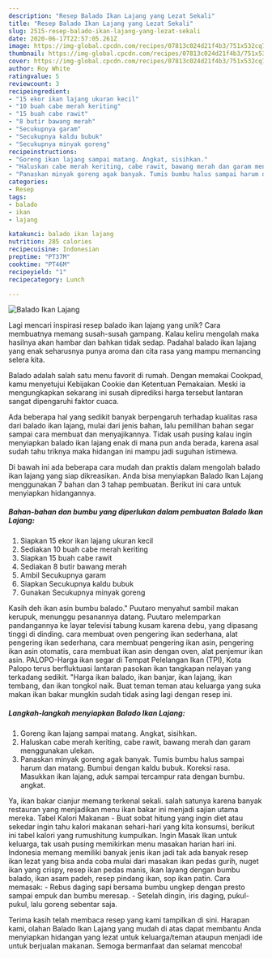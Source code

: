 ```yaml
---
description: "Resep Balado Ikan Lajang yang Lezat Sekali"
title: "Resep Balado Ikan Lajang yang Lezat Sekali"
slug: 2515-resep-balado-ikan-lajang-yang-lezat-sekali
date: 2020-06-17T22:57:05.261Z
image: https://img-global.cpcdn.com/recipes/07813c024d21f4b3/751x532cq70/balado-ikan-lajang-foto-resep-utama.jpg
thumbnail: https://img-global.cpcdn.com/recipes/07813c024d21f4b3/751x532cq70/balado-ikan-lajang-foto-resep-utama.jpg
cover: https://img-global.cpcdn.com/recipes/07813c024d21f4b3/751x532cq70/balado-ikan-lajang-foto-resep-utama.jpg
author: Roy White
ratingvalue: 5
reviewcount: 3
recipeingredient:
- "15 ekor ikan lajang ukuran kecil"
- "10 buah cabe merah keriting"
- "15 buah cabe rawit"
- "8 butir bawang merah"
- "Secukupnya garam"
- "Secukupnya kaldu bubuk"
- "Secukupnya minyak goreng"
recipeinstructions:
- "Goreng ikan lajang sampai matang. Angkat, sisihkan."
- "Haluskan cabe merah keriting, cabe rawit, bawang merah dan garam menggunakan ulekan."
- "Panaskan minyak goreng agak banyak. Tumis bumbu halus sampai harum dan matang. Bumbui dengan kaldu bubuk. Koreksi rasa. Masukkan ikan lajang, aduk sampai tercampur rata dengan bumbu. angkat."
categories:
- Resep
tags:
- balado
- ikan
- lajang

katakunci: balado ikan lajang 
nutrition: 285 calories
recipecuisine: Indonesian
preptime: "PT37M"
cooktime: "PT46M"
recipeyield: "1"
recipecategory: Lunch

---
```



![Balado Ikan Lajang](https://img-global.cpcdn.com/recipes/07813c024d21f4b3/751x532cq70/balado-ikan-lajang-foto-resep-utama.jpg)

Lagi mencari inspirasi resep balado ikan lajang yang unik? Cara membuatnya memang susah-susah gampang. Kalau keliru mengolah maka hasilnya akan hambar dan bahkan tidak sedap. Padahal balado ikan lajang yang enak seharusnya punya aroma dan cita rasa yang mampu memancing selera kita.

Balado adalah salah satu menu favorit di rumah. Dengan memakai Cookpad, kamu menyetujui Kebijakan Cookie dan Ketentuan Pemakaian. Meski ia mengungkapkan sekarang ini susah diprediksi harga tersebut lantaran sangat dipengaruhi faktor cuaca.

Ada beberapa hal yang sedikit banyak berpengaruh terhadap kualitas rasa dari balado ikan lajang, mulai dari jenis bahan, lalu pemilihan bahan segar sampai cara membuat dan menyajikannya. Tidak usah pusing kalau ingin menyiapkan balado ikan lajang enak di mana pun anda berada, karena asal sudah tahu triknya maka hidangan ini mampu jadi suguhan istimewa.


Di bawah ini ada beberapa cara mudah dan praktis dalam mengolah balado ikan lajang yang siap dikreasikan. Anda bisa menyiapkan Balado Ikan Lajang menggunakan 7 bahan dan 3 tahap pembuatan. Berikut ini cara untuk menyiapkan hidangannya.

<!--inarticleads1-->

##### Bahan-bahan dan bumbu yang diperlukan dalam pembuatan Balado Ikan Lajang:

1. Siapkan 15 ekor ikan lajang ukuran kecil
1. Sediakan 10 buah cabe merah keriting
1. Siapkan 15 buah cabe rawit
1. Sediakan 8 butir bawang merah
1. Ambil Secukupnya garam
1. Siapkan Secukupnya kaldu bubuk
1. Gunakan Secukupnya minyak goreng


Kasih deh ikan asin bumbu balado.&#34; Puutaro menyahut sambil makan kerupuk, menunggu pesanannya datang. Puutaro melemparkan pandangannya ke layar televisi tabung kusam karena debu, yang dipasang tinggi di dinding. cara membuat oven pengering ikan sederhana, alat pengering ikan sederhana, cara membuat pengering ikan asin, pengering ikan asin otomatis, cara membuat ikan asin dengan oven, alat penjemur ikan asin. PALOPO-Harga ikan segar di Tempat Pelelangan Ikan (TPI), Kota Palopo terus berfluktuasi lantaran pasokan ikan tangkapan nelayan yang terkadang sedikit. &#34;Harga ikan balado, ikan banjar, ikan lajang, ikan tembang, dan ikan tongkol naik. Buat teman teman atau keluarga yang suka makan ikan bakar mungkin sudah tidak asing lagi dengan resep ini. 

<!--inarticleads2-->

##### Langkah-langkah menyiapkan Balado Ikan Lajang:

1. Goreng ikan lajang sampai matang. Angkat, sisihkan.
1. Haluskan cabe merah keriting, cabe rawit, bawang merah dan garam menggunakan ulekan.
1. Panaskan minyak goreng agak banyak. Tumis bumbu halus sampai harum dan matang. Bumbui dengan kaldu bubuk. Koreksi rasa. Masukkan ikan lajang, aduk sampai tercampur rata dengan bumbu. angkat.


Ya, ikan bakar cianjur memang terkenal sekali. salah satunya karena banyak restauran yang menjadikan menu ikan bakar ini menjadi sajian utama mereka. Tabel Kalori Makanan - Buat sobat hitung yang ingin diet atau sekedar ingin tahu kalori makanan sehari-hari yang kita konsumsi, berikut ini tabel kalori yang rumushitung kumpulkan. Ingin Masak Ikan untuk keluarga, tak usah pusing memikirkan menu masakan harian hari ini. Indonesia memang memiliki banyak jenis ikan jadi tak ada banyak resep ikan lezat yang bisa anda coba mulai dari masakan ikan pedas gurih, nuget ikan yang crispy, resep ikan pedas manis, ikan layang dengan bumbu balado, ikan asam padeh, resep pindang ikan, sop ikan patin. Cara memasak: - Rebus daging sapi bersama bumbu ungkep dengan presto sampai empuk dan bumbu meresap. - Setelah dingin, iris daging, pukul-pukul, lalu goreng sebentar saja. 

Terima kasih telah membaca resep yang kami tampilkan di sini. Harapan kami, olahan Balado Ikan Lajang yang mudah di atas dapat membantu Anda menyiapkan hidangan yang lezat untuk keluarga/teman ataupun menjadi ide untuk berjualan makanan. Semoga bermanfaat dan selamat mencoba!

